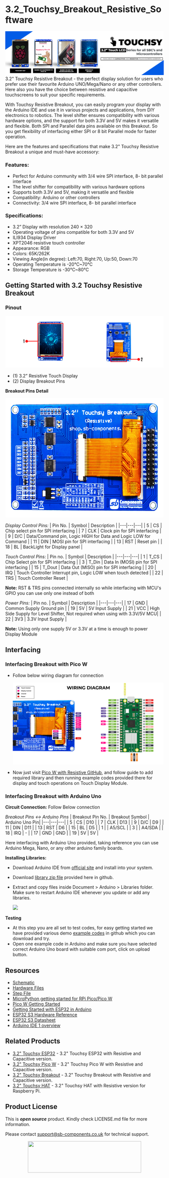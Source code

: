 # 3.2_Touchsy_Breakout_Resistive_Software
<img src="https://github.com/sbcshop/3.2_Touchsy_HAT_Resistive_Software/blob/main/images/Touchsy%20banner.jpg">
3.2" Touchsy Resistive Breakout - the perfect display solution for users who prefer use their favourite Arduino UNO/Mega/Nano or any other controllers. Here also you have the choice between resistive and capacitive touchscreens to suit your specific requirements.

With Touchsy Resistive Breakout, you can easily program your display with the Arduino IDE and use it in various projects and applications, from DIY electronics to robotics. The level shifter ensures compatibility with various hardware options, and the support for both 3.3V and 5V makes it versatile and flexible.
Both SPI and Parallel data pins available on this Breakout. So you get flexibility of interfacing either SPI or 8 bit Parallel mode for faster operation. 

Here are the features and specifications that make 3.2" Touchsy Resistive Breakout a unique and must-have accessory:

### Features:
- Perfect for Arduino community with 3/4 wire SPI interface, 8- bit parallel interface
- The level shifter for compatibility with various hardware options
- Supports both 3.3V and 5V, making it versatile and flexible
- Compatibility: Arduino or other controllers
- Connectivity: 3/4 wire SPI interface, 8- bit parallel interface


### Specifications:
- 3.2” Display with resolution 240 × 320
- Operating voltage of pins compatible for both 3.3V and 5V
- ILI934 Display Driver
- XPT2046 resistive touch controller
- Appearance: RGB
- Colors: 65K/262K
- Viewing Angle(in degree): Left:70, Right:70, Up:50, Down:70 
- Operating Temperature is -20℃~70℃
- Storage Temperature is -30℃~80℃

## Getting Started with 3.2 Touchsy Resistive Breakout
### Pinout
<img src="https://github.com/sbcshop/3.2_Touchsy_Breakout_Resistive_Software/blob/main/images/Touchsy%20Breakout%20Resistive.jpg">

- (1) 3.2” Resistive Touch Display 
- (2) Display Breakout Pins

**Breakout Pins Detail**
  
  <img src="https://github.com/sbcshop/3.2_Touchsy_Breakout_Resistive_Software/blob/main/images/touchsy_resistive_Breakout_pins.png" width = "621" height="379">

  _Display Control Pins:_
  | Pin No. | Symbol | Description |
  |---|---|---|
  | 5 | CS | Chip select pin for SPI interfacing |
  | 7 | CLK  | Clock pin for SPI interfacing |
  | 9 | D/C | Data/Command pin, Logic HIGH for Data and Logic LOW for Command   |
  | 11 | DIN | MOSI pin for SPI interfacing |
  | 13 | RST | Reset pin |
  | 18 | BL | BackLight for Display panel |
  
  _Touch Control Pins:_
  | Pin no. | Symbol | Description | 
  |---|---|---|
  | 1 | T_CS | Chip Select pin for SPI interfacing |
  | 3 | T_Din  | Data In (MOSI) pin for SPI interfacing |
  | 15 | T_Dout | Data Out (MISO) pin for SPI interfacing |
  | 20 | IRQ | Touch Controller Interrupt pin, Logic LOW when touch detected |
  | 22 | TRS | Touch Controller Reset |
  
  **Note:** RST & TRS pins connected internally so while interfacing with MCU's GPIO you can use only one instead of both
  
   _Power Pins:_
  | Pin no. | Symbol | Description | 
  |---|---|---|
  | 17 | GND | Common Supply Ground pin |
  | 19 | 5V  | 5V Input Supply |
  | 21 | VCC | High Side Supply for Level Shifter, Not required when using with 3.3V/5V MCU| 
  | 22 | 3V3 | 3.3V Input Supply |
  
  **Note:** Using only one supply 5V or 3.3V at a time is enough to power Display Module

  ## Interfacing 
  ### Interfacing Breakout with Pico W
  - Follow below wiring diagram for connection
    
    <img src="https://github.com/sbcshop/3.2_Touchsy_Breakout_Resistive_Software/blob/main/images/resistive_display_picow_wiring.jpg">
    
  - Now just visit [Pico W with Resistive GitHub](https://github.com/sbcshop/3.2_Touchsy_Pico_W_Resistive_Software), and follow guide to add required library and then running example codes provided there for display and touch operations on Touch Display Module.

### Interfacing Breakout with Arduino Uno 
**Circuit Connection:** Follow Below connection
  
  *Breakout Pins <-> Arduino Pins*
  | Breakout Pin No. | Breakout Symbol | Arduino Uno Pin|
  |---|---|---|
  | 5 | CS | D10 |
  | 7 | CLK  | D13 |
  | 9 | D/C | D9 |
  | 11 | DIN | D11 |
  | 13 | RST | D6 |
  | 15 | BL | D5  |
  | 1 | | A5/SCL |
  | 3 | | A4/SDA |
  | 18 | IRQ | - |
  | 17 | GND | GND |
  | 19 | 5V  | 5V  |

  Here interfacing with Arduino Uno provided, taking reference you can use Arduino Mega, Nano, or any other arduino family boards.
  
**Installing Libraries:**
   - Download Arduino IDE from [official site](https://www.arduino.cc/en/software) and install into your system. 
   - Download [library zip file](https://github.com/sbcshop/3.2_Touchsy_Breakout_Resistive_Software/blob/main/libraries.zip) provided here in github.
   - Extract and copy files inside Document > Arduino > Libraries folder. Make sure to restart Arduino IDE whenever you update or add any libraries.

     <img src= "https://github.com/sbcshop/3.2_Touchsy_ESP-32_Resistive_Software/blob/main/images/library_files_path.png" />
     
**Testing** 
   - At this step you are all set to test codes, for easy getting started we have provided various demo [example codes](https://github.com/sbcshop/3.2_Touchsy_Breakout_Resistive_Software/tree/main/examples/) in github which you can download and try. 
   - Open one example code in Arduino and make sure you have selected correct Arduino Uno board with suitable com port, click on upload button.


## Resources
  * [Schematic](https://github.com/sbcshop/3.2_Touchsy_Breakout_Resistive_Hardware/blob/main/Design%20Data/Sch%203.2%20inch%20Touchsy%20Breakout(resistive).pdf)
  * [Hardware Files](https://github.com/sbcshop/3.2_Touchsy_Breakout_Resistive_Hardware)
  * [Step File](https://github.com/sbcshop/3.2_Touchsy_Breakout_Resistive_Hardware/blob/main/Mechanical%20Data/STEP%203.2%20inch%20Touchsy%20Breakout(resistive).step)
  * [MicroPython getting started for RPi Pico/Pico W](https://docs.micropython.org/en/latest/rp2/quickref.html)
  * [Pico W Getting Started](https://projects.raspberrypi.org/en/projects/get-started-pico-w)
  * [Getting Started with ESP32 in Arduino](https://docs.espressif.com/projects/arduino-esp32/en/latest/)
  * [ESP32 S3 Hardware Reference](https://docs.espressif.com/projects/esp-idf/en/latest/esp32s3/hw-reference/index.html)
  * [ESP32 S3 Datasheet](https://github.com/sbcshop/3.2_Touchsy_ESP-32_Resistive_Software/blob/main/documents/esp32-s3_datasheet_en.pdf)
  * [Arduino IDE 1 overview](https://docs.arduino.cc/software/ide-v1/tutorials/Environment)


## Related Products
   * [3.2" Touchsy ESP32](https://shop.sb-components.co.uk/collections/pre-order/products/touchsy-3-2-touch-lcd-display-based-on-esp32-mcu) - 3.2" Touchsy ESP32 with Resistive and Capacitive version. 
   * [3.2" Touchsy Pico W](https://shop.sb-components.co.uk/collections/pre-order/products/touchsy-3-2-touch-lcd-display-based-on-pico-w) - 3.2" Touchsy Pico W with Resistive and Capacitive version.
   * [3.2" Touchsy Breakout](https://shop.sb-components.co.uk/collections/pre-order/products/touchsy-3-2-touch-lcd-display-breakout-board) - 3.2" Touchsy Breakout with Resistive and Capacitive version.
   * [3.2" Touchsy HAT](https://shop.sb-components.co.uk/collections/pre-order/products/touchsy-3-2-touch-lcd-display-for-raspberry-pi) - 3.2" Touchsy HAT with Resistive version for Raspberry Pi.


## Product License

This is ***open source*** product. Kindly check LICENSE.md file for more information.

Please contact support@sb-components.co.uk for technical support.
<p align="center">
  <img width="360" height="100" src="https://cdn.shopify.com/s/files/1/1217/2104/files/Logo_sb_component_3.png?v=1666086771&width=300">
</p>

